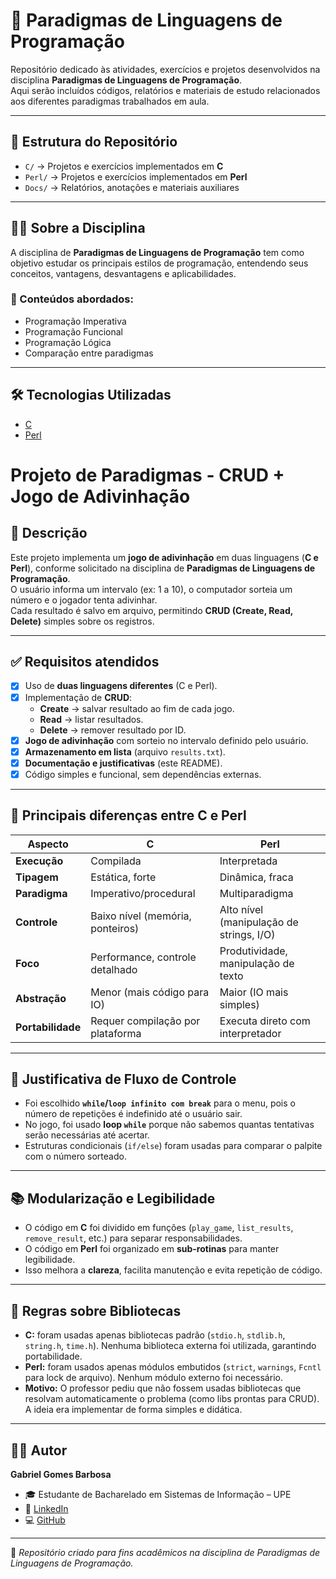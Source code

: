 # 📘 Paradigmas de Linguagens de Programação

Repositório dedicado às atividades, exercícios e projetos desenvolvidos na disciplina **Paradigmas de Linguagens de Programação**.  
Aqui serão incluídos códigos, relatórios e materiais de estudo relacionados aos diferentes paradigmas trabalhados em aula.

---

## 📂 Estrutura do Repositório
- `C/` → Projetos e exercícios implementados em **C**  
- `Perl/` → Projetos e exercícios implementados em **Perl**  
- `Docs/` → Relatórios, anotações e materiais auxiliares  

---

## 🧑‍🏫 Sobre a Disciplina
A disciplina de **Paradigmas de Linguagens de Programação** tem como objetivo estudar os principais estilos de programação, entendendo seus conceitos, vantagens, desvantagens e aplicabilidades.  

### 🔑 Conteúdos abordados:
- Programação Imperativa  
- Programação Funcional  
- Programação Lógica  
- Comparação entre paradigmas  


---

## 🛠️ Tecnologias Utilizadas
- [C](https://en.wikipedia.org/wiki/C_(programming_language))  
- [Perl](https://www.perl.org/)  


# Projeto de Paradigmas - CRUD + Jogo de Adivinhação

## 📌 Descrição
Este projeto implementa um **jogo de adivinhação** em duas linguagens (**C e Perl**), conforme solicitado na disciplina de **Paradigmas de Linguagens de Programação**.  
O usuário informa um intervalo (ex: 1 a 10), o computador sorteia um número e o jogador tenta adivinhar.  
Cada resultado é salvo em arquivo, permitindo **CRUD (Create, Read, Delete)** simples sobre os registros.

---

## ✅ Requisitos atendidos
- [x] Uso de **duas linguagens diferentes** (C e Perl).  
- [x] Implementação de **CRUD**:  
  - **Create** → salvar resultado ao fim de cada jogo.  
  - **Read** → listar resultados.  
  - **Delete** → remover resultado por ID.  
- [x] **Jogo de adivinhação** com sorteio no intervalo definido pelo usuário.  
- [x] **Armazenamento em lista** (arquivo `results.txt`).  
- [x] **Documentação e justificativas** (este README).  
- [x] Código simples e funcional, sem dependências externas.  

---

## 🔀 Principais diferenças entre C e Perl
| Aspecto          | C | Perl |
|------------------|---|------|
| **Execução**     | Compilada | Interpretada |
| **Tipagem**      | Estática, forte | Dinâmica, fraca |
| **Paradigma**    | Imperativo/procedural | Multiparadigma |
| **Controle**     | Baixo nível (memória, ponteiros) | Alto nível (manipulação de strings, I/O) |
| **Foco**         | Performance, controle detalhado | Produtividade, manipulação de texto |
| **Abstração**    | Menor (mais código para IO) | Maior (IO mais simples) |
| **Portabilidade**| Requer compilação por plataforma | Executa direto com interpretador |

---

## 🔧 Justificativa de Fluxo de Controle
- Foi escolhido **`while`/`loop infinito com break`** para o menu, pois o número de repetições é indefinido até o usuário sair.  
- No jogo, foi usado **loop `while`** porque não sabemos quantas tentativas serão necessárias até acertar.  
- Estruturas condicionais (`if/else`) foram usadas para comparar o palpite com o número sorteado.  

---

## 📚 Modularização e Legibilidade
- O código em **C** foi dividido em funções (`play_game`, `list_results`, `remove_result`, etc.) para separar responsabilidades.  
- O código em **Perl** foi organizado em **sub-rotinas** para manter legibilidade.  
- Isso melhora a **clareza**, facilita manutenção e evita repetição de código.  

---

## 📖 Regras sobre Bibliotecas
- **C:** foram usadas apenas bibliotecas padrão (`stdio.h`, `stdlib.h`, `string.h`, `time.h`). Nenhuma biblioteca externa foi utilizada, garantindo portabilidade.  
- **Perl:** foram usados apenas módulos embutidos (`strict`, `warnings`, `Fcntl` para lock de arquivo). Nenhum módulo externo foi necessário.  
- **Motivo:** O professor pediu que não fossem usadas bibliotecas que resolvam automaticamente o problema (como libs prontas para CRUD). A ideia era implementar de forma simples e didática.  

---


## 👨‍💻 Autor
**Gabriel Gomes Barbosa**  
- 🎓 Estudante de Bacharelado em Sistemas de Informação – UPE  
- 🔗 [LinkedIn](https://www.linkedin.com/in/gabriel-barbosa02)  
- 💻 [GitHub](https://github.com/GabrielBarbosa0)  

---
📅 *Repositório criado para fins acadêmicos na disciplina de Paradigmas de Linguagens de Programação.*